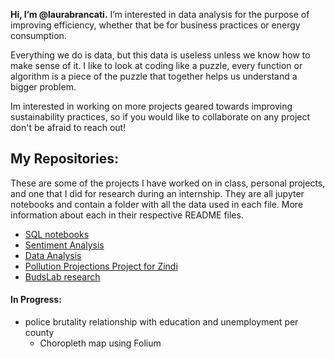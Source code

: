 **Hi, I’m @laurabrancati.**
I’m interested in data analysis for the purpose of improving efficiency, whether that be for business practices or energy consumption. 

Everything we do is data, but this data is useless unless we know how to make sense of it. I like to look at coding like a puzzle, 
every function or algorithm is a piece of the puzzle that together helps us understand a bigger problem.   

Im interested in working on more projects geared towards improving sustainability practices, so if you would like to collaborate on any project don't be afraid to reach out!

## My Repositories:
These are some of the projects I have worked on in class, personal projects, and one that I did for research during an internship. They are all jupyter notebooks and contain a folder with all the data used in each file. More information about each in their respective README files. 
* [SQL notebooks](https://github.com/laurabrancati/SQLnotebooks)
* [Sentiment Analysis](https://github.com/laurabrancati/SentimentAnalysis_FOX_MSNBC)
* [Data Analysis](https://github.com/laurabrancati/DataAnalysis)
* [Pollution Projections Project for Zindi](https://github.com/laurabrancati/IX_project_pollution)
* [BudsLab research](https://github.com/laurabrancati/IX_project_Budslab)
#### In Progress:
* police brutality relationship with education and unemployment per county
  *  Choropleth map using Folium
